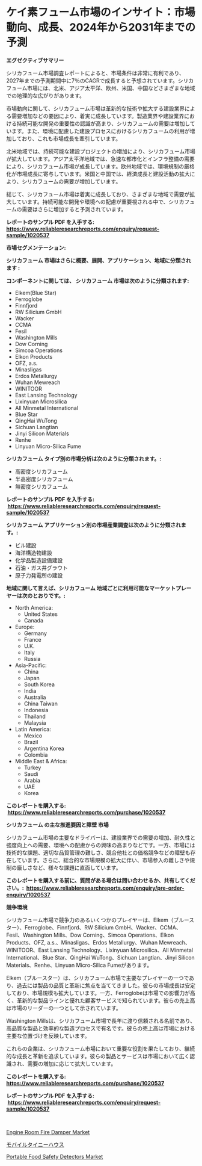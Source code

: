 <p><h1>ケイ素フューム市場のインサイト：市場動向、成長、2024年から2031年までの予測</h1></p><p><strong>エグゼクティブサマリー</strong></p>
<p><p>シリカフューム市場調査レポートによると、市場条件は非常に有利であり、2027年までの予測期間中に7％のCAGRで成長すると予想されています。シリカフューム市場には、北米、アジア太平洋、欧州、米国、中国などさまざまな地域での地理的な広がりがあります。</p><p>市場動向に関して、シリカフューム市場は革新的な技術や拡大する建設業界による需要増加などの要因により、着実に成長しています。製造業界や建設業界における持続可能な開発の重要性の認識が高まり、シリカフュームの需要は増加しています。また、環境に配慮した建設プロセスにおけるシリカフュームの利用が増加しており、これも市場成長を牽引しています。</p><p>北米地域では、持続可能な建設プロジェクトの増加により、シリカフューム市場が拡大しています。アジア太平洋地域では、急速な都市化とインフラ整備の需要により、シリカフューム市場が成長しています。欧州地域では、環境規制の厳格化が市場成長に寄与しています。米国と中国では、経済成長と建設活動の拡大により、シリカフュームの需要が増加しています。</p><p>総じて、シリカフューム市場は着実に成長しており、さまざまな地域で需要が拡大しています。持続可能な開発や環境への配慮が重要視される中で、シリカフュームの需要はさらに増加すると予測されています。</p></p>
<p><strong>レポートのサンプル PDF を入手する: <a href="https://www.reliableresearchreports.com/enquiry/request-sample/1020537">https://www.reliableresearchreports.com/enquiry/request-sample/1020537</a></strong></p>
<p><strong>市場セグメンテーション:</strong></p>
<p><strong> シリカフューム 市場はさらに概要、展開、アプリケーション、地域に分類されます :</strong></p>
<p><strong>コンポーネントに関しては、 シリカフューム 市場は次のように分類されます: &nbsp;</strong></p>
<p><ul><li>Elkem(Blue Star)</li><li>Ferroglobe</li><li>Finnfjord</li><li>RW Silicium GmbH</li><li>Wacker</li><li>CCMA</li><li>Fesil</li><li>Washington Mills</li><li>Dow Corning</li><li>Simcoa Operations</li><li>Elkon Products</li><li>OFZ, a.s.</li><li>Minasligas</li><li>Erdos Metallurgy</li><li>Wuhan Mewreach</li><li>WINITOOR</li><li>East Lansing Technology</li><li>Lixinyuan Microsilica</li><li>All Minmetal International</li><li>Blue Star</li><li>QingHai WuTong</li><li>Sichuan Langtian</li><li>Jinyi Silicon Materials</li><li>Renhe</li><li>Linyuan Micro-Silica Fume</li></ul></p>
<p><strong> シリカフューム タイプ別の市場分析は次のように分類されます。:</strong></p>
<p><ul><li>高密度シリカフューム</li><li>半高密度シリカフューム</li><li>無密度シリカフューム</li></ul></p>
<p><strong>レポートのサンプル PDF を入手する: &nbsp;<a href="https://www.reliableresearchreports.com/enquiry/request-sample/1020537">https://www.reliableresearchreports.com/enquiry/request-sample/1020537</a></strong></p>
<p><strong> シリカフューム アプリケーション別の市場産業調査は次のように分類されます。:</strong></p>
<p><ul><li>ビル建設</li><li>海洋構造物建設</li><li>化学品製造設備建設</li><li>石油・ガス井グラウト</li><li>原子力発電所の建設</li></ul></p>
<p><strong>地域に関して言えば、シリカフューム 地域ごとに利用可能なマーケットプレーヤーは次のとおりです。:</strong></p>
<p><ul>
    <li>
        North America:
        <ul>
            <li>United States</li>
            <li>Canada</li>
        </ul>
    </li>
    <li>
        Europe:
        <ul>
            <li>Germany</li>
            <li>France</li>
            <li>U.K.</li>
            <li>Italy</li>
            <li>Russia</li>
        </ul>
    </li>
    <li>
        Asia-Pacific:
        <ul>
            <li>China</li>
            <li>Japan</li>
            <li>South Korea</li>
            <li>India</li>
            <li>Australia</li>
            <li>China Taiwan</li>
            <li>Indonesia</li>
            <li>Thailand</li>
            <li>Malaysia</li>
        </ul>
    </li>
    <li>
        Latin America:
        <ul>
            <li>Mexico</li>
            <li>Brazil</li>
            <li>Argentina Korea</li>
            <li>Colombia</li>
        </ul>
    </li>
    <li>
        Middle East & Africa:
        <ul>
            <li>Turkey</li>
            <li>Saudi</li>
            <li>Arabia</li>
            <li>UAE</li>
            <li>Korea</li>
        </ul>
    </li>
    </ul></p>
<p><strong>このレポートを購入する: &nbsp;<a href="https://www.reliableresearchreports.com/purchase/1020537">https://www.reliableresearchreports.com/purchase/1020537</a></strong></p>
<p><strong>シリカフューム の主な推進要因と障壁 市場</strong></p>
<p><p>シリカフューム市場の主要なドライバーは、建設業界での需要の増加、耐久性と強度向上への需要、環境への配慮からの興味の高まりなどです。一方、市場には技術的な課題、適切な品質管理の難しさ、競合他社との価格競争などの障壁も存在しています。さらに、総合的な市場規模の拡大に伴い、市場参入の難しさや規制の厳しさなど、様々な課題に直面しています。</p></p>
<p><strong>このレポートを購入する前に、質問がある場合は問い合わせるか、共有してください。:&nbsp; <a href="https://www.reliableresearchreports.com/enquiry/pre-order-enquiry/1020537">https://www.reliableresearchreports.com/enquiry/pre-order-enquiry/1020537</a></strong></p>
<p><strong>競争環境</strong></p>
<p><p>シリカフューム市場で競争力のあるいくつかのプレイヤーは、Elkem（ブルースター）、Ferroglobe、Finnfjord、RW Silicium GmbH、Wacker、CCMA、Fesil、Washington Mills、Dow Corning、Simcoa Operations、Elkon Products、OFZ, a.s.、Minasligas、Erdos Metallurgy、Wuhan Mewreach、WINITOOR、East Lansing Technology、Lixinyuan Microsilica、All Minmetal International、Blue Star、QingHai WuTong、Sichuan Langtian、Jinyi Silicon Materials、Renhe、Linyuan Micro-Silica Fumeがあります。</p><p>Elkem（ブルースター）は、シリカフューム市場で主要なプレイヤーの一つであり、過去には製品の品質と革新に焦点を当ててきました。彼らの市場成長は安定しており、市場規模も拡大しています。一方、Ferroglobeは市場での影響力が高く、革新的な製品ラインと優れた顧客サービスで知られています。彼らの売上高は市場のリーダーの一つとして示されています。</p><p>Washington Millsは、シリカフューム市場で長年に渡り信頼される名前であり、高品質な製品と効率的な製造プロセスで有名です。彼らの売上高は市場における主要な位置づけを反映しています。</p><p>これらの企業は、シリカフューム市場において重要な役割を果たしており、継続的な成長と革新を追求しています。彼らの製品とサービスは市場において広く認識され、需要の増加に応じて拡大しています。</p></p>
<p><strong>このレポートを購入する: &nbsp; <a href="https://www.reliableresearchreports.com/purchase/1020537">https://www.reliableresearchreports.com/purchase/1020537</a></strong></p>
<p><strong>レポートのサンプル PDF を入手する: &nbsp;<a href="https://www.reliableresearchreports.com/enquiry/request-sample/1020537">https://www.reliableresearchreports.com/enquiry/request-sample/1020537</a></strong><strong></strong></p>
<p>&nbsp;</p>
<p><p><a href="https://view.publitas.com/reportprime-1/engine-room-fire-damper-market-research-report-unlocks-analysis-on-the-market-financial-status-market-size-and-market-revenue-upto-2030/">Engine Room Fire Damper Market</a></p><p><a href="https://medium.com/@darrensipes1990/%E6%90%BA%E5%B8%AF%E7%94%A8%E8%B6%85%E5%B0%8F%E5%9E%8B%E4%BD%8F%E5%AE%85%E5%B8%82%E5%A0%B4%E8%AA%BF%E6%9F%BB%E5%A0%B1%E5%91%8A%E6%9B%B8-%E3%81%9D%E3%81%AE%E6%AD%B4%E5%8F%B2%E3%81%A8%E4%BA%88%E6%B8%AC2031%E5%B9%B4%E3%81%BE%E3%81%A7%E3%81%AE2024-925467c3ad1b">モバイルタイニーハウス</a></p><p><a href="https://view.publitas.com/reportprime-1/portable-food-safety-detectors-market-size-focuses-on-market-dynamics-in-depth-analysis-and-future-projections-of-its-market-forecasted-for-period-from-2023-to-2030/">Portable Food Safety Detectors Market</a></p></p>